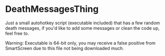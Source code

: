 # DeathMessagesThing

Just a small autohotkey script (executable included) that has a few random death messages, if you'd like to add some messages or clean the code up, feel free to.

Warning: Executable is 64-bit only, you may receive a false positive from SmartScreen due to this file not being downloaded much.
